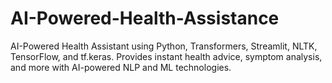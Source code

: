 # AI-Powered-Health-Assistance
AI-Powered Health Assistant using Python, Transformers, Streamlit, NLTK, TensorFlow, and tf.keras. Provides instant health advice, symptom analysis, and more with AI-powered NLP and ML technologies.
